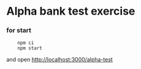 # Alpha  bank test exercise

### for start

```angular2html
    npm ci
    npm start
```
and open [http://localhost:3000/alpha-test](http://localhost:3000/alpha-test)


